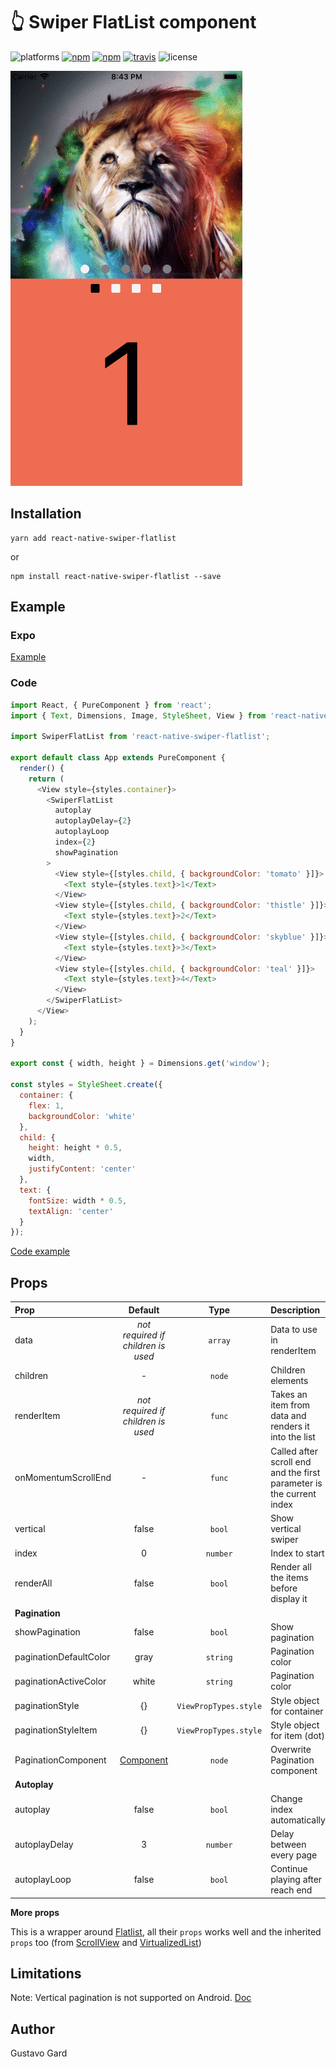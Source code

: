 # :point_up_2: Swiper FlatList component

![platforms](https://img.shields.io/badge/platforms-Android%20|%20iOS-brightgreen.svg)
[![npm](https://img.shields.io/npm/v/react-native-swiper-flatlist.svg)](https://www.npmjs.com/package/react-native-swiper-flatlist)
[![npm](https://img.shields.io/npm/dm/react-native-swiper-flatlist.svg)](https://www.npmjs.com/package/react-native-swiper-flatlist)
[![travis](https://travis-ci.org/gusgard/react-native-swiper-flatlist.svg?branch=master)](https://travis-ci.org/gusgard/react-native-swiper-flatlist)
![license](https://img.shields.io/npm/l/react-native-swiper-flatlist.svg)

![Demo](https://raw.githubusercontent.com/gusgard/react-native-swiper-flatlist/master/demo.gif)

## Installation

```
yarn add react-native-swiper-flatlist
```

or

```
npm install react-native-swiper-flatlist --save
```


## Example

### Expo

[Example](https://snack.expo.io/@gusgard/react-native-swiper-flatlist)

### Code

```js
import React, { PureComponent } from 'react';
import { Text, Dimensions, Image, StyleSheet, View } from 'react-native';

import SwiperFlatList from 'react-native-swiper-flatlist';

export default class App extends PureComponent {
  render() {
    return (
      <View style={styles.container}>
        <SwiperFlatList
          autoplay
          autoplayDelay={2}
          autoplayLoop
          index={2}
          showPagination
        >
          <View style={[styles.child, { backgroundColor: 'tomato' }]}>
            <Text style={styles.text}>1</Text>
          </View>
          <View style={[styles.child, { backgroundColor: 'thistle' }]}>
            <Text style={styles.text}>2</Text>
          </View>
          <View style={[styles.child, { backgroundColor: 'skyblue' }]}>
            <Text style={styles.text}>3</Text>
          </View>
          <View style={[styles.child, { backgroundColor: 'teal' }]}>
            <Text style={styles.text}>4</Text>
          </View>
        </SwiperFlatList>
      </View>
    );
  }
}

export const { width, height } = Dimensions.get('window');

const styles = StyleSheet.create({
  container: {
    flex: 1,
    backgroundColor: 'white'
  },
  child: {
    height: height * 0.5,
    width,
    justifyContent: 'center'
  },
  text: {
    fontSize: width * 0.5,
    textAlign: 'center'
  }
});
```

[Code example](./example/README.md)


## Props

| Prop                   | Default                                           | Type                  | Description                                                          |
| :--------------------- | :-----------------------------------------------: | :-------------------: | :------------------------------------------------------------------- |
| data                   | _not required if children is used_                | `array`               | Data to use in renderItem                                            |
| children               | -                                                 | `node`                | Children elements                                                    |
| renderItem             | _not required if children is used_                | `func`                | Takes an item from data and renders it into the list                 |
| onMomentumScrollEnd    | -                                                 | `func`                | Called after scroll end and the first parameter is the current index |
| vertical               | false                                             | `bool`                | Show vertical swiper                                                 |
| index                  | 0                                                 | `number`              | Index to start                                                       |
| renderAll              | false                                             | `bool`                | Render all the items before display it                               |
| **Pagination**         |
| showPagination         | false                                             | `bool`                | Show pagination                                                      |
| paginationDefaultColor | gray                                              | `string`              | Pagination color                                                     |
| paginationActiveColor  | white                                             | `string`              | Pagination color                                                     |
| paginationStyle        | {}                                                | `ViewPropTypes.style` | Style object for container                                           |
| paginationStyleItem    | {}                                                | `ViewPropTypes.style` | Style object for item (dot)                                          |
| PaginationComponent    | [Component](./src/components/Pagination/index.js) | `node`                | Overwrite Pagination component                                       |
| **Autoplay**           |
| autoplay               | false                                             | `bool`                | Change index automatically                                           |
| autoplayDelay          | 3                                                 | `number`              | Delay between every page                                             |
| autoplayLoop           | false                                             | `bool`                | Continue playing after reach end                                     |


**More props**

This is a wrapper around [Flatlist](http://facebook.github.io/react-native/docs/flatlist.html#props), all their `props` works well and the inherited `props` too (from [ScrollView](http://facebook.github.io/react-native/docs/scrollview#props) and [VirtualizedList](http://facebook.github.io/react-native/docs/virtualizedlist#props))

<!--
autoplayDirection: PropTypes.bool.isRequired,  -->

## Limitations

Note: Vertical pagination is not supported on Android.
[Doc](https://github.com/facebook/react-native/blob/a48da14800013659e115bf2b58e31aa396e678e5/Libraries/Components/ScrollView/ScrollView.js#L274)

## Author

Gustavo Gard
